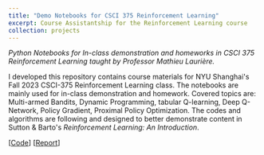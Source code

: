 ```yaml
---
title: "Demo Notebooks for CSCI 375 Reinforcement Learning"
excerpt: Course Assistantship for the Reinforcement Learning course
collection: projects
---
```


*Python Notebooks for In-class demonstration and homeworks in CSCI 375 Reinforcement Learning taught by Professor Mathieu Laurière.*

I developed this repository contains course materials for NYU Shanghai's Fall 2023 CSCI-375 Reinforcement Learning class. The notebooks are mainly used for in-class demonstration and homework. Covered topics are: Multi-armed Bandits, Dynamic Programming, tabular Q-learning, Deep Q-Network, Policy Gradient, Proximal Policy Optimization. The codes and algorithms are following and designed to better demonstrate content in Sutton & Barto's *Reinforcement Learning: An Introduction*.

[[Code](https://github.com/BaleChen/rl-final-project)] [[Report](https://github.com/BaleChen/rl-final-project/blob/main/Bale_Chen_RL_Final_Project_Report.pdf)]